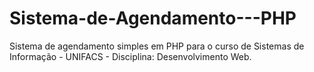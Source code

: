 # Sistema-de-Agendamento---PHP
Sistema de agendamento simples em PHP para o curso de Sistemas de Informação - UNIFACS - Disciplina: Desenvolvimento Web.
